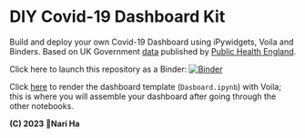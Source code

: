 # DIY Covid-19 Dashboard Kit

Build and deploy your own Covid-19 Dashboard using iPywidgets, Voila and Binders. Based on UK Government [data](https://coronavirus.data.gov.uk/) published by [Public Health England](https://www.gov.uk/government/organisations/public-health-england).

Click here to launch this repository as a Binder: [![Binder](https://mybinder.org/badge_logo.svg)](https://mybinder.org/v2/gh/narizzang/dashboard/)

Click [here](https://mybinder.org/v2/gh/narizzang/dashboard/HEAD?labpath=voila%2Frender%2FDashboard.ipynb) to render the dashboard template (```Dasboard.ipynb```) with Voila; this is where you will assemble your dashboard after going through the other notebooks.

**(C) 2023 Nari Ha**
